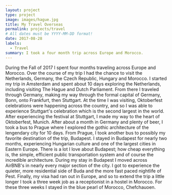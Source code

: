 ```yaml
---
layout: project
type: project
image: images/hague.jpg
title: My Travel Overseas
permalink: projects/travel
# All dates must be YYYY-MM-DD format!
date: 2017-08-28
labels:
  - Travel
summary: I took a four month trip across Europe and Morocco.
---
```

During the Fall of 2017 I spent four months traveling across Europe and Morocco. Over the course of my trip I had the chance to visit the Netherlands, Germany, the Czech Republic, Hungary and Morocco. I started my trip in Amsterdam and spent about 10 days exploring the Netherlands, including visiting The Hague and Dutch Parliament. From there I traveled through Germany, making my way through the formal capital of Germany, Bonn, onto Frankfurt, then Stuttgart. At the time I was visiting, Oktoberfest celebrations were happening across the country, and so I was able to experience Stuttgart's celebration which is the second largest in the world. After experiencing the festival at Stuttgart, I made my way to the heart of Oktoberfest, Munich. After about a month in Germany and plenty of beer, I took a bus to Prague where I explored the gothic architecture of the lengendary city for 10 days. From Prague, I took another bus to possibly my favorite destination of the trip, Budapest. I stayed in Budapest for nearly two months, experiencing Hungarian culture and one of the largest cities in Eastern Europe. There is a lot I love about Budapest; how cheap everything is, the simple, efficient public transportation system and of course the incredible architecture. During my stay in Budapest I moved across AirBNB's in nearly every major section of the city. I got to experience the quieter, more residential side of Buda and the more fast paced nightlife of Pest. Finally, my visa had ran out in Europe, and so to extend the trip a little longer I took a three week job as a receptionist in a hostel in Morocco. For these three weeks I stayed in the blue pearl of Morocco, Chefchauoen. 
